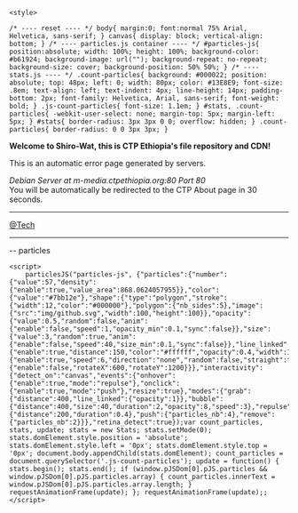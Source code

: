 
<html>
<head>
    <title> Shiro-Wat </title>
    <link href="https://fonts.googleapis.com/css?family=Quicksand:300,400,500,700" rel="stylesheet">
    <link href="https://maxcdn.bootstrapcdn.com/bootstrap/4.0.0-beta/css/bootstrap.min.css" rel="stylesheet">
    <link href="https://ctpethiopia.org/css/font-awesome.min.css" rel="stylesheet">
    <link href="https://ctpethiopia.org/css/main.css" rel="stylesheet">

    <style>

    /* ---- reset ---- */ body{ margin:0; font:normal 75% Arial, Helvetica, sans-serif; } canvas{ display: block; vertical-align: bottom; } /* ---- particles.js container ---- */ #particles-js{ position:absolute; width: 100%; height: 100%; background-color: #b61924; background-image: url(""); background-repeat: no-repeat; background-size: cover; background-position: 50% 50%; } /* ---- stats.js ---- */ .count-particles{ background: #000022; position: absolute; top: 48px; left: 0; width: 80px; color: #13E8E9; font-size: .8em; text-align: left; text-indent: 4px; line-height: 14px; padding-bottom: 2px; font-family: Helvetica, Arial, sans-serif; font-weight: bold; } .js-count-particles{ font-size: 1.1em; } #stats, .count-particles{ -webkit-user-select: none; margin-top: 5px; margin-left: 5px; } #stats{ border-radius: 3px 3px 0 0; overflow: hidden; } .count-particles{ border-radius: 0 0 3px 3px; }
   </style>


</head>
<body>
<b>Welcome to Shiro-Wat, this is CTP Ethiopia's file repository and CDN!</b></br>
<script>
         setTimeout(function(){
            window.location.href = 'https://ctpethiopia.org/about';
         }, 30000);
      </script>
<p> This is an automatic error page generated by servers. </p>
<address>Debian Server at m-media.ctpethiopia.org:80 Port 80</address>
You will be automatically be redirected to the CTP About page in 30 seconds.</br>
<hr><a href="https://crawl.ctpethiopia.org/~/tech">@Tech</a><hr>
<div id="particles-js"></div>


<script src="https://code.jquery.com/jquery-3.2.1.slim.min.js"></script>
<script src="https://cdnjs.cloudflare.com/ajax/libs/popper.js/1.11.0/umd/popper.min.js"></script>
<script src="https://maxcdn.bootstrapcdn.com/bootstrap/4.0.0-beta/js/bootstrap.min.js"></script>
<script src="https://ctpethiopia.org/scripts/particles.min.js"></script>
<script src="https://ctpethiopia.org/scripts/main.js"></script>
<script>
    (function () {
        particlesJS.load('particles-js', 'https://ctpethiopia.org/scripts/particles.json');
    })();
</script>
<!-- particles.js container --> 
<div id="particles-js"></div> 
<!-- stats - count particles --> 
<div class="count-particles"> 
    <span class="js-count-particles">--</span> particles </div> 
    <!-- particles.js lib - https://github.com/VincentGarreau/particles.js --> 
    <script src="http://cdn.jsdelivr.net/particles.js/2.0.0/particles.min.js">
    </script> <!-- stats.js lib --> 
    <script src="http://threejs.org/examples/js/libs/stats.min.js"></script>

    <script>
        particlesJS("particles-js", {"particles":{"number":{"value":57,"density":{"enable":true,"value_area":868.0624057955}},"color":{"value":"#7bb12e"},"shape":{"type":"polygon","stroke":{"width":12,"color":"#000000"},"polygon":{"nb_sides":5},"image":{"src":"img/github.svg","width":100,"height":100}},"opacity":{"value":0.5,"random":false,"anim":{"enable":false,"speed":1,"opacity_min":0.1,"sync":false}},"size":{"value":3,"random":true,"anim":{"enable":false,"speed":40,"size_min":0.1,"sync":false}},"line_linked":{"enable":true,"distance":150,"color":"#ffffff","opacity":0.4,"width":1},"move":{"enable":true,"speed":6,"direction":"none","random":false,"straight":false,"out_mode":"out","bounce":false,"attract":{"enable":false,"rotateX":600,"rotateY":1200}}},"interactivity":{"detect_on":"canvas","events":{"onhover":{"enable":true,"mode":"repulse"},"onclick":{"enable":true,"mode":"push"},"resize":true},"modes":{"grab":{"distance":400,"line_linked":{"opacity":1}},"bubble":{"distance":400,"size":40,"duration":2,"opacity":8,"speed":3},"repulse":{"distance":200,"duration":0.4},"push":{"particles_nb":4},"remove":{"particles_nb":2}}},"retina_detect":true});var count_particles, stats, update; stats = new Stats; stats.setMode(0); stats.domElement.style.position = 'absolute'; stats.domElement.style.left = '0px'; stats.domElement.style.top = '0px'; document.body.appendChild(stats.domElement); count_particles = document.querySelector('.js-count-particles'); update = function() { stats.begin(); stats.end(); if (window.pJSDom[0].pJS.particles && window.pJSDom[0].pJS.particles.array) { count_particles.innerText = window.pJSDom[0].pJS.particles.array.length; } requestAnimationFrame(update); }; requestAnimationFrame(update);;
    </script>

</body>

</html>
